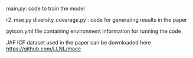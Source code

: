 main.py: code to train the model  

r2_mse.py diversity_coverage.py : code for generating results in the paper  

pytcon.yml file containing environment information for running the code  


JAF ICF dataset used in the paper can be downloaded here https://github.com/LLNL/macc
